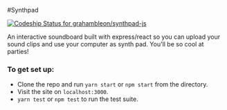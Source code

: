 #Synthpad

[ ![Codeship Status for grahambleon/synthpad-js](https://app.codeship.com/projects/5b7212f0-5b01-0136-0403-3e8fb647d806/status?branch=master)](https://app.codeship.com/projects/295442)

An interactive soundboard built with express/react so you can upload your sound clips and use your computer as synth pad.  You'll be so cool at parties!


### To get set up:

* Clone the repo and run `yarn start` or `npm start` from the directory.
* Visit the site on `localhost:3000`.
* `yarn test` or `npm test` to run the test suite.